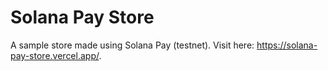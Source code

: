 # Solana Pay Store

A sample store made using Solana Pay (testnet). Visit here: <a href="https://solana-pay-store.vercel.app/">https://solana-pay-store.vercel.app/</a>.
